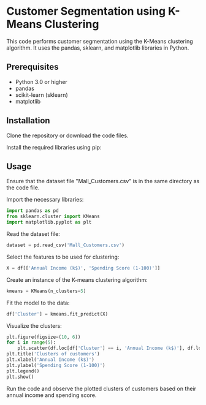 # Customer Segmentation using K-Means Clustering
This code performs customer segmentation using the K-Means clustering algorithm. It uses the pandas, sklearn, and matplotlib libraries in Python.

## Prerequisites
 - Python 3.0 or higher
 - pandas
 - scikit-learn (sklearn)
 - matplotlib


## Installation
Clone the repository or download the code files.

Install the required libraries using pip:


## Usage
Ensure that the dataset file "Mall_Customers.csv" is in the same directory as the code file.

Import the necessary libraries:

```python
import pandas as pd
from sklearn.cluster import KMeans
import matplotlib.pyplot as plt
```

Read the dataset file:

```python
dataset = pd.read_csv('Mall_Customers.csv')
```

Select the features to be used for clustering:

```python
X = df[['Annual Income (k$)', 'Spending Score (1-100)']]
```

Create an instance of the K-means clustering algorithm:
    
```python
kmeans = KMeans(n_clusters=5)
```

Fit the model to the data:

```python
df['Cluster'] = kmeans.fit_predict(X)
```

Visualize the clusters:

```python
plt.figure(figsize=(10, 6))
for i in range(5):
    plt.scatter(df.loc[df['Cluster'] == i, 'Annual Income (k$)'], df.loc[df['Cluster'] == i, 'Spending Score (1-100)'], label=f'Cluster {i}')
plt.title('Clusters of customers')
plt.xlabel('Annual Income (k$)')
plt.ylabel('Spending Score (1-100)')
plt.legend()
plt.show()
```

Run the code and observe the plotted clusters of customers based on their annual income and spending score.
